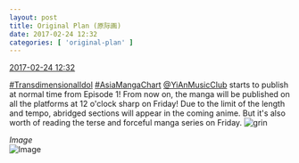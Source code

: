 ```yaml
---
layout: post
title: Original Plan (原际画)
date: 2017-02-24 12:32
categories: [ 'original-plan' ]
---
```


<div class="weibo-info">
  <a href="http://weibo.com/5626539553/Ex0bZzRQk">2017-02-24 12:32</a>
</div>

[#TransdimensionalIdol](http://weibo.com/p/100808fab985aab0bfb2724bf4d29856cf6ee7) [#AsiaMangaChart](http://weibo.com/p/10080853749b797703d2d251a740d8723d47cd) [@YiAnMusicClub](http://weibo.com/u/6094546964) starts to publish at normal time from Episode 1! From now on, the manga will be published on all the platforms at 12 o'clock sharp on Friday! Due to the limit of the length and tempo, abridged sections will appear in the coming anime. But it's also worth of reading the terse and forceful manga series on Friday. ![grin](http://img.t.sinajs.cn/t4/appstyle/expression/ext/normal/50/pcmoren_huaixiao_org.png)

<!-- more -->

*Image*  
![Image](https://wx2.sinaimg.cn/mw690/0068MnXXgy1fd1g8nogvkj30m80vghap.jpg)
